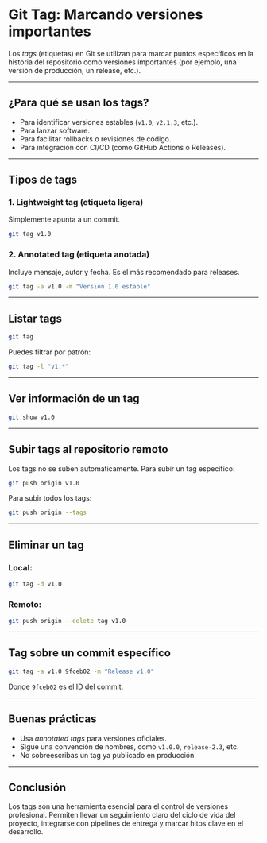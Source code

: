 # Git Tag: Marcando versiones importantes

Los *tags* (etiquetas) en Git se utilizan para marcar puntos específicos en la historia del repositorio como versiones importantes (por ejemplo, una versión de producción, un release, etc.).

---

## ¿Para qué se usan los tags?

- Para identificar versiones estables (`v1.0`, `v2.1.3`, etc.).
- Para lanzar software.
- Para facilitar rollbacks o revisiones de código.
- Para integración con CI/CD (como GitHub Actions o Releases).

---

## Tipos de tags

### 1. Lightweight tag (etiqueta ligera)
Simplemente apunta a un commit.

```bash
git tag v1.0
```

### 2. Annotated tag (etiqueta anotada)
Incluye mensaje, autor y fecha. Es el más recomendado para releases.

```bash
git tag -a v1.0 -m "Versión 1.0 estable"
```

---

## Listar tags

```bash
git tag
```

Puedes filtrar por patrón:

```bash
git tag -l "v1.*"
```

---

## Ver información de un tag

```bash
git show v1.0
```

---

## Subir tags al repositorio remoto

Los tags no se suben automáticamente. Para subir un tag específico:

```bash
git push origin v1.0
```

Para subir todos los tags:

```bash
git push origin --tags
```

---

## Eliminar un tag

### Local:

```bash
git tag -d v1.0
```

### Remoto:

```bash
git push origin --delete tag v1.0
```

---

## Tag sobre un commit específico

```bash
git tag -a v1.0 9fceb02 -m "Release v1.0"
```

Donde `9fceb02` es el ID del commit.

---

## Buenas prácticas

- Usa *annotated tags* para versiones oficiales.
- Sigue una convención de nombres, como `v1.0.0`, `release-2.3`, etc.
- No sobreescribas un tag ya publicado en producción.

---

## Conclusión

Los tags son una herramienta esencial para el control de versiones profesional. Permiten llevar un seguimiento claro del ciclo de vida del proyecto, integrarse con pipelines de entrega y marcar hitos clave en el desarrollo.
